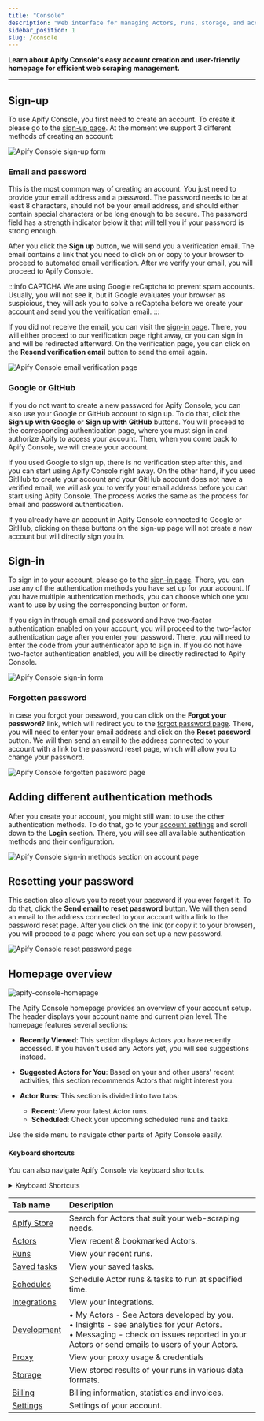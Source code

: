 ```yaml
---
title: "Console"
description: "Web interface for managing Actors, runs, storage, and account settings"
sidebar_position: 1
slug: /console
---
```


**Learn about Apify Console's easy account creation and user-friendly homepage for efficient web scraping management.**

---

## Sign-up

To use Apify Console, you first need to create an account. To create it please go to the [sign-up page](https://console.apify.com/sign-up).
At the moment we support 3 different methods of creating an account:

![Apify Console sign-up form](./images/console-sign-up-form.png)

### Email and password

This is the most common way of creating an account. You just need to provide your email address and a password. The password needs to be at least 8 characters, should not be your email address, and should either contain special characters or be long enough to be secure. The password field has a strength indicator below it that will tell you if your password is strong enough.

After you click the **Sign up** button, we will send you a verification email. The email contains a link that you need to click on or copy to your browser to proceed to automated email verification. After we verify your email, you will proceed to Apify Console.

:::info CAPTCHA
We are using Google reCaptcha to prevent spam accounts. Usually, you will not see it, but if Google evaluates your browser as suspicious, they will ask you to solve a reCaptcha before we create your account and send you the verification email.
:::

If you did not receive the email, you can visit the [sign-in page](https://console.apify.com/sign-in). There, you will either proceed to our verification page right away, or you can sign in and will be redirected afterward. On the verification page, you can click on the **Resend verification email** button to send the email again.

![Apify Console email verification page](./images/console-email-verification-page.png)

### Google or GitHub

If you do not want to create a new password for Apify Console, you can also use your Google or GitHub account to sign up. To do that, click the **Sign up with Google** or **Sign up with GitHub** buttons. You will proceed to the corresponding authentication page, where you must sign in and authorize Apify to access your account. Then, when you come back to Apify Console, we will create your account.

If you used Google to sign up, there is no verification step after this, and you can start using Apify Console right away.
On the other hand, if you used GitHub to create your account and your GitHub account does not have a verified email, we will ask you to verify your email address before you can start using Apify Console. The process works the same as the process for email and password authentication.

If you already have an account in Apify Console connected to Google or GitHub, clicking on these buttons on the sign-up page will not create a new account but will directly sign you in.

## Sign-in

To sign in to your account, please go to the [sign-in page](https://console.apify.com/sign-in).
There, you can use any of the authentication methods you have set up for your account. If you have multiple authentication methods, you can choose which one you want to use by using the corresponding button or form.

If you sign in through email and password and have two-factor authentication enabled on your account, you will proceed to the two-factor authentication page after you enter your password. There, you will need to enter the code from your authenticator app to sign in.
If you do not have two-factor authentication enabled, you will be directly redirected to Apify Console.

![Apify Console sign-in form](./images/console-sign-in-form.png)

### Forgotten password

In case you forgot your password, you can click on the **Forgot your password?** link, which will redirect you to the [forgot password page](https://console.apify.com/forgot-password). There, you will need to enter your email address and click on the **Reset password** button. We will then send an email to the address connected to your account with a link to the password reset page, which will allow you to change your password.

![Apify Console forgotten password page](./images/console-forgotten-password-page.png)

## Adding different authentication methods

After you create your account, you might still want to use the other authentication methods. To do that, go to your [account settings](https://console.apify.com/account/settings) and scroll down to the **Login** section. There, you will see all available authentication methods and their configuration.

![Apify Console sign-in methods section on account page](./images/console-sign-in-methods-section.png)

## Resetting your password

This section also allows you to reset your password if you ever forget it. To do that, click the **Send email to reset password** button.
We will then send an email to the address connected to your account with a link to the password reset page.
After you click on the link (or copy it to your browser), you will proceed to a page where you can set up a new password.

![Apify Console reset password page](./images/console-reset-password-page.png)

## Homepage overview

![apify-console-homepage](./images/apify-console-homepage.png)

The Apify Console homepage provides an overview of your account setup. The header displays your account name and current plan level. The homepage features several sections:

- **Recently Viewed**: This section displays Actors you have recently accessed. If you haven't used any Actors yet, you will see suggestions instead.

- **Suggested Actors for You**: Based on your and other users' recent activities, this section recommends Actors that might interest you.

- **Actor Runs**: This section is divided into two tabs:
  - **Recent**: View your latest Actor runs.
  - **Scheduled**: Check your upcoming scheduled runs and tasks.

Use the side menu to navigate other parts of Apify Console easily.

<!-- markdownlint-disable-next-line -->
#### Keyboard shortcuts

You can also navigate Apify Console via keyboard shortcuts.

<details>
<summary>Keyboard Shortcuts</summary>

|Shortcut| Tab |
|:---|:----|
|Show shortcuts | Shift? |
|Home| GH  |
|Store| GO  |
|Actors| GA  |
|Development| GD |
|Saved tasks| GT  |
|Runs| GR  |
|Integrations | GI |
|Schedules| GU  |
|Storage| GE  |
|Proxy| GP  |
|Settings| GS  |
|Billing| GB  |

</details>

| Tab name | Description |
|:---|:---|
| [Apify Store](/platform/console/store)| Search for Actors that suit your web-scraping needs. |
| [Actors](/platform/actors)| View recent & bookmarked Actors. |
| [Runs](/platform/actors/running/runs-and-builds)| View your recent runs. |
| [Saved tasks](/platform/actors/running/tasks)| View your saved tasks. |
| [Schedules](/platform/schedules)| Schedule Actor runs & tasks to run at specified time. |
| [Integrations](/platform/integrations)| View your integrations. |
| [Development](/platform/actors/development)| &bull; My Actors - See Actors developed by you. <br/> &bull; Insights - see analytics for your Actors. <br/> &bull; Messaging - check on issues reported in your Actors or send emails to users of your Actors. |
| [Proxy](/platform/proxy)| View your proxy usage & credentials |
| [Storage](/platform/storage)| View stored results of your runs in various data formats. |
| [Billing](/platform/console/billing)| Billing information, statistics and invoices. |
| [Settings](/platform/console/settings)| Settings of your account. |
